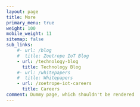 ```yaml
---
layout: page
title: More
primary_menu: true
weight: 100
mobile_weight: 11
sitemap: false
sub_links:
    #- url: /blog
    #  title: Zoetrope IoT Blog
    - url: /technology-blog
      title: Technology Blog
    #- url: /whitepapers
    #  title: Whitepapers
    - url: /zoetrope-iot-careers
      title: Careers
comment: Dummy page, which shouldn't be rendered
---
```

